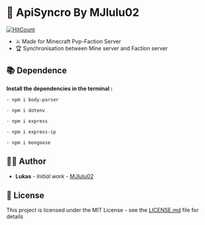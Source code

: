 ## <h1>📍 ApiSyncro By MJlulu02</h1>
[![HitCount](http://hits.dwyl.com/MJlulu02/ApiSyncro-Faction-Minage-Minecraft.svg)](http://hits.dwyl.com/MJlulu02/ApiSyncro-Faction-Minage-Minecraft)

- ⚔️ Made for Minecraft Pvp-Faction Server
- 🏆 Synchronisation between Mine server and Faction server

## 📚 Dependence

__Install the dependencies in the terminal :__

    - npm i body-parser

    - npm i dotenv

    - npm i express

    - npm i express-ip

    - npm i mongoose

## 🙎‍♂️ Author

* **Lukas** - *Initial work* - [MJlulu02](https://github.com/MJlulu02)

## 📜 License

This project is licensed under the MIT License - see the [LICENSE.md](LICENSE.md) file for details
